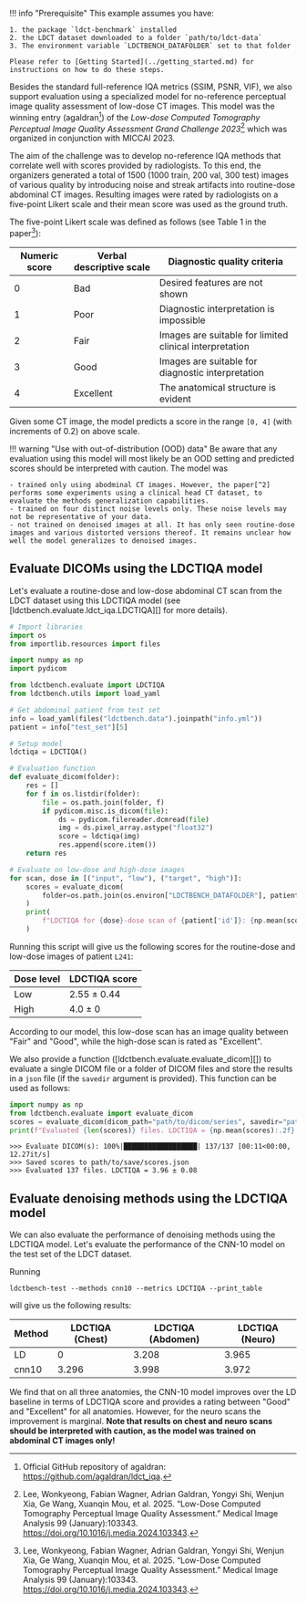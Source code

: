 !!! info "Prerequisite"
    This example assumes you have:

    1. the package `ldct-benchmark` installed
    2. the LDCT dataset downloaded to a folder `path/to/ldct-data`
    3. The environment variable `LDCTBENCH_DATAFOLDER` set to that folder
    
    Please refer to [Getting Started](../getting_started.md) for instructions on how to do these steps.

Besides the standard full-reference IQA metrics (SSIM, PSNR, VIF), we also support evaluation using a specialized model for no-reference perceptual image quality assessment of low-dose CT images. This model was the winning entry (agaldran[^1]) of the *Low-dose Computed Tomography Perceptual Image Quality Assessment Grand Challenge 2023*[^2] which was organized in conjunction with MICCAI 2023.

The aim of the challenge was to develop no-reference IQA methods that correlate well with scores provided by radiologists. To this end, the organizers generated a total of 1500 (1000 train, 200 val, 300 test) images of various quality by introducing noise and streak artifacts into routine-dose abdominal CT images. Resulting images were rated by radiologists on a five-point Likert scale and their mean score was used as the ground truth.

The five-point Likert scale was defined as follows (see Table 1 in the paper[^2]):
    
| Numeric score | Verbal descriptive scale | Diagnostic quality criteria                             | 
|---------------|--------------------------|---------------------------------------------------------|
| 0             | Bad                      | Desired features are not shown                          |
| 1             | Poor                     | Diagnostic interpretation is impossible                 |
| 2             | Fair                     | Images are suitable for limited clinical interpretation |
| 3             | Good                     | Images are suitable for diagnostic interpretation       |
| 4             | Excellent                | The anatomical structure is evident                     |

Given some CT image, the model predicts a score in the range `[0, 4]` (with increments of 0.2) on above scale.

[^1]: Official GitHub repository of agaldran: <https://github.com/agaldran/ldct_iqa>.

[^2]: Lee, Wonkyeong, Fabian Wagner, Adrian Galdran, Yongyi Shi, Wenjun Xia, Ge Wang, Xuanqin Mou, et al. 2025. “Low-Dose Computed Tomography Perceptual Image Quality Assessment.” Medical Image Analysis 99 (January):103343. <https://doi.org/10.1016/j.media.2024.103343>.


!!! warning "Use with out-of-distribution (OOD) data"
    Be aware that any evaluation using this model will most likely be an OOD setting and predicted scores should be interpreted with caution. The model was
    
    - trained only using abodminal CT images. However, the paper[^2] performs some experiments using a clinical head CT dataset, to evaluate the methods generalization capabilities.
    - trained on four distinct noise levels only. These noise levels may not be representative of your data.
    - not trained on denoised images at all. It has only seen routine-dose images and various distorted versions thereof. It remains unclear how well the model generalizes to denoised images.


## Evaluate DICOMs using the LDCTIQA model
Let's evaluate a routine-dose and low-dose abdominal CT scan from the LDCT dataset using this LDCTIQA model (see [ldctbench.evaluate.ldct_iqa.LDCTIQA][] for more details).

```python
# Import libraries
import os
from importlib.resources import files

import numpy as np
import pydicom

from ldctbench.evaluate import LDCTIQA
from ldctbench.utils import load_yaml

# Get abdominal patient from test set
info = load_yaml(files("ldctbench.data").joinpath("info.yml"))
patient = info["test_set"][5]

# Setup model
ldctiqa = LDCTIQA()

# Evaluation function
def evaluate_dicom(folder):
    res = []
    for f in os.listdir(folder):
        file = os.path.join(folder, f)
        if pydicom.misc.is_dicom(file):
            ds = pydicom.filereader.dcmread(file)
            img = ds.pixel_array.astype("float32")
            score = ldctiqa(img)
            res.append(score.item())
    return res

# Evaluate on low-dose and high-dose images
for scan, dose in [("input", "low"), ("target", "high")]:
    scores = evaluate_dicom(
        folder=os.path.join(os.environ["LDCTBENCH_DATAFOLDER"], patient[scan]),
    )
    print(
        f"LDCTIQA for {dose}-dose scan of {patient['id']}: {np.mean(scores):.2f} ± {np.std(scores):.2f}"
    )
```
Running this script will give us the following scores for the routine-dose and low-dose images of patient `L241`:

| Dose level | LDCTIQA score |
|------------|---------------|
| Low        | 2.55 ± 0.44   |
| High       | 4.0 ± 0       |

According to our model, this low-dose scan has an image quality between "Fair" and "Good", while the high-dose scan is rated as "Excellent".

We also provide a function ([ldctbench.evaluate.evaluate_dicom][]) to evaluate a single DICOM file or a folder of DICOM files and store the results in a `json` file (if the `savedir` argument is provided). This function can be used as follows:

```python
import numpy as np
from ldctbench.evaluate import evaluate_dicom
scores = evaluate_dicom(dicom_path="path/to/dicom/series", savedir="path/to/save")
print(f"Evaluated {len(scores)} files. LDCTIQA = {np.mean(scores):.2f} ± {np.std(scores):.2f}")
```
```
>>> Evaluate DICOM(s): 100%|██████████████████| 137/137 [00:11<00:00, 12.27it/s]
>>> Saved scores to path/to/save/scores.json
>>> Evaluated 137 files. LDCTIQA = 3.96 ± 0.08
```

## Evaluate denoising methods using the LDCTIQA model
We can also evaluate the performance of denoising methods using the LDCTIQA model. Let's evaluate the performance of the CNN-10 model on the test set of the LDCT dataset.

Running
```shell
ldctbench-test --methods cnn10 --metrics LDCTIQA --print_table
```
will give us the following results:

| Method   |   LDCTIQA (Chest) |   LDCTIQA (Abdomen) |   LDCTIQA (Neuro) |
|----------|-------------------|---------------------|-------------------|
| LD       |             0     |               3.208 |             3.965 |
| cnn10    |             3.296 |               3.998 |             3.972 |

We find that on all three anatomies, the CNN-10 model improves over the LD baseline in terms of LDCTIQA score and provides a rating between "Good" and "Excellent" for all anatomies. However, for the neuro scans the improvement is marginal. **Note that results on chest and neuro scans should be interpreted with caution, as the model was trained on abdominal CT images only!**